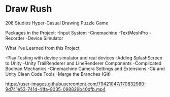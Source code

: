 # Draw Rush
208 Studios Hyper-Casual Drawing Puzzle Game

Packages in the Project:
-Input System
-Cinemachine
-TextMeshPro
-Recorder
-Device Simulator

What I've Learned from this Project

-Play Testing with device simulator and real devices
-Adding SplashScreen to Unity
-Unity TrailRenderer and LineRenderer Components
-Complicated Boolean Mechanics
-Cinemachine Camera Settings and Extensions
-C# and Unity Clean Code Tools
-Merge the Branches (Git)

https://user-images.githubusercontent.com/79421047/170832980-9d741e53-741d-41fa-9035-098829b40dfb.mp4

